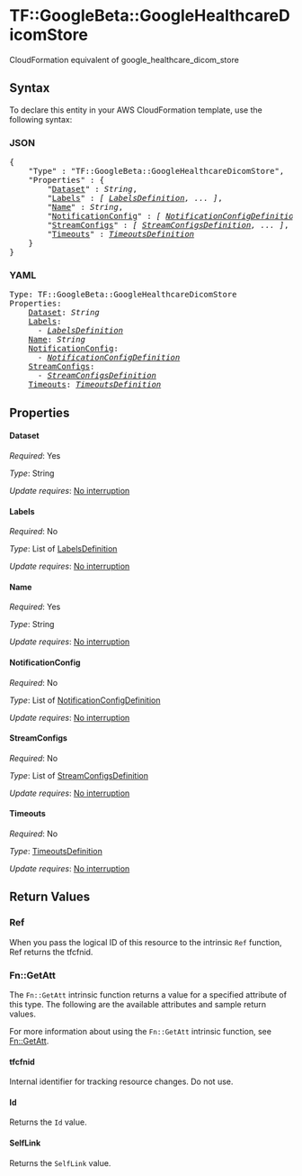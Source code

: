 # TF::GoogleBeta::GoogleHealthcareDicomStore

CloudFormation equivalent of google_healthcare_dicom_store

## Syntax

To declare this entity in your AWS CloudFormation template, use the following syntax:

### JSON

<pre>
{
    "Type" : "TF::GoogleBeta::GoogleHealthcareDicomStore",
    "Properties" : {
        "<a href="#dataset" title="Dataset">Dataset</a>" : <i>String</i>,
        "<a href="#labels" title="Labels">Labels</a>" : <i>[ <a href="labelsdefinition.md">LabelsDefinition</a>, ... ]</i>,
        "<a href="#name" title="Name">Name</a>" : <i>String</i>,
        "<a href="#notificationconfig" title="NotificationConfig">NotificationConfig</a>" : <i>[ <a href="notificationconfigdefinition.md">NotificationConfigDefinition</a>, ... ]</i>,
        "<a href="#streamconfigs" title="StreamConfigs">StreamConfigs</a>" : <i>[ <a href="streamconfigsdefinition.md">StreamConfigsDefinition</a>, ... ]</i>,
        "<a href="#timeouts" title="Timeouts">Timeouts</a>" : <i><a href="timeoutsdefinition.md">TimeoutsDefinition</a></i>
    }
}
</pre>

### YAML

<pre>
Type: TF::GoogleBeta::GoogleHealthcareDicomStore
Properties:
    <a href="#dataset" title="Dataset">Dataset</a>: <i>String</i>
    <a href="#labels" title="Labels">Labels</a>: <i>
      - <a href="labelsdefinition.md">LabelsDefinition</a></i>
    <a href="#name" title="Name">Name</a>: <i>String</i>
    <a href="#notificationconfig" title="NotificationConfig">NotificationConfig</a>: <i>
      - <a href="notificationconfigdefinition.md">NotificationConfigDefinition</a></i>
    <a href="#streamconfigs" title="StreamConfigs">StreamConfigs</a>: <i>
      - <a href="streamconfigsdefinition.md">StreamConfigsDefinition</a></i>
    <a href="#timeouts" title="Timeouts">Timeouts</a>: <i><a href="timeoutsdefinition.md">TimeoutsDefinition</a></i>
</pre>

## Properties

#### Dataset

_Required_: Yes

_Type_: String

_Update requires_: [No interruption](https://docs.aws.amazon.com/AWSCloudFormation/latest/UserGuide/using-cfn-updating-stacks-update-behaviors.html#update-no-interrupt)

#### Labels

_Required_: No

_Type_: List of <a href="labelsdefinition.md">LabelsDefinition</a>

_Update requires_: [No interruption](https://docs.aws.amazon.com/AWSCloudFormation/latest/UserGuide/using-cfn-updating-stacks-update-behaviors.html#update-no-interrupt)

#### Name

_Required_: Yes

_Type_: String

_Update requires_: [No interruption](https://docs.aws.amazon.com/AWSCloudFormation/latest/UserGuide/using-cfn-updating-stacks-update-behaviors.html#update-no-interrupt)

#### NotificationConfig

_Required_: No

_Type_: List of <a href="notificationconfigdefinition.md">NotificationConfigDefinition</a>

_Update requires_: [No interruption](https://docs.aws.amazon.com/AWSCloudFormation/latest/UserGuide/using-cfn-updating-stacks-update-behaviors.html#update-no-interrupt)

#### StreamConfigs

_Required_: No

_Type_: List of <a href="streamconfigsdefinition.md">StreamConfigsDefinition</a>

_Update requires_: [No interruption](https://docs.aws.amazon.com/AWSCloudFormation/latest/UserGuide/using-cfn-updating-stacks-update-behaviors.html#update-no-interrupt)

#### Timeouts

_Required_: No

_Type_: <a href="timeoutsdefinition.md">TimeoutsDefinition</a>

_Update requires_: [No interruption](https://docs.aws.amazon.com/AWSCloudFormation/latest/UserGuide/using-cfn-updating-stacks-update-behaviors.html#update-no-interrupt)

## Return Values

### Ref

When you pass the logical ID of this resource to the intrinsic `Ref` function, Ref returns the tfcfnid.

### Fn::GetAtt

The `Fn::GetAtt` intrinsic function returns a value for a specified attribute of this type. The following are the available attributes and sample return values.

For more information about using the `Fn::GetAtt` intrinsic function, see [Fn::GetAtt](https://docs.aws.amazon.com/AWSCloudFormation/latest/UserGuide/intrinsic-function-reference-getatt.html).

#### tfcfnid

Internal identifier for tracking resource changes. Do not use.

#### Id

Returns the <code>Id</code> value.

#### SelfLink

Returns the <code>SelfLink</code> value.


